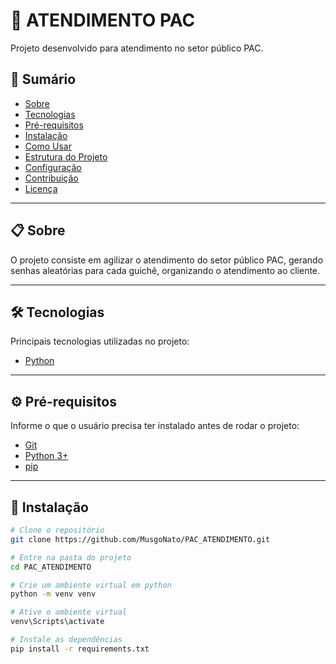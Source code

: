 # 📌 ATENDIMENTO PAC

Projeto desenvolvido para atendimento no setor público PAC.

## 📖 Sumário
- [Sobre](#-sobre)  
- [Tecnologias](#-tecnologias)  
- [Pré-requisitos](#-pré-requisitos)  
- [Instalação](#-instalação)  
- [Como Usar](#-como-usar)  
- [Estrutura do Projeto](#-estrutura-do-projeto)  
- [Configuração](#-configuração)  
- [Contribuição](#-contribuição)  
- [Licença](#-licença)  

---

## 📋 Sobre
O projeto consiste em agilizar o atendimento do setor público PAC, gerando senhas aleatórias para cada guichê, organizando o atendimento ao cliente. 

---

## 🛠 Tecnologias
Principais tecnologias utilizadas no projeto:

- [Python](https://www.python.org/)  

---

## ⚙️ Pré-requisitos
Informe o que o usuário precisa ter instalado antes de rodar o projeto:

- [Git](https://git-scm.com/)  
- [Python 3+](https://www.python.org/) 
- [pip](https://pypi.org/project/pip/) 

---

## 🚀 Instalação

```bash
# Clone o repositório
git clone https://github.com/MusgoNato/PAC_ATENDIMENTO.git

# Entre na pasta do projeto
cd PAC_ATENDIMENTO

# Crie um ambiente virtual em python
python -m venv venv

# Ative o ambiente virtual
venv\Scripts\activate

# Instale as dependências
pip install -r requirements.txt
